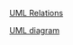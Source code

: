 [UML Relations](https://lucid.app/lucidchart/78795c14-fa98-4cc8-86a5-322121f472ed/edit?page=HWEp-vi-RSFO&invitationId=inv_dcf4e102-7639-4ee2-af0e-4e96229f16b9#)

[UML diagram](https://lucid.app/lucidchart/329318f7-ee7f-40d2-aa07-ad7922ff6117/edit?invitationId=inv_037e17b2-3fd3-4c35-b8ab-15a7e73fcdcd&page=0_0#)
